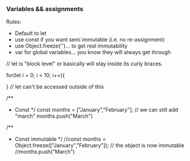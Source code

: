 
### Variables && assignments


Rules: 
*	Default to let
*	use const if you want semi immutable (i.e. no re-assignment)
*	use Object.freeze('')... to get real immutability
*	var for global variables... you know they will always get through


// let is "block level" or basically will stay inside its curly braces.

for(let i = 0; i < 10; i++){
	
}
// let can't be accessed outside of this



/**
 *	 Const
 */
const months = ["January","February"];
// we can still add "march"
months.push("March")


/**
 *	 Const immutable
 */
//const months = Object.freeze(["January","February"]);
// the object is now immutable
//months.push("March")
